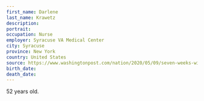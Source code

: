 ```yaml
---
first_name: Darlene
last_name: Krawetz
description: 
portrait: 
occupation: Nurse
employer: Syracuse VA Medical Center
city: Syracuse
province: New York
country: United States
source: https://www.washingtonpost.com/nation/2020/05/09/seven-weeks-with-coronavirus/?arc404=true
birth_date: 
death_date: 
---
```


52 years old.